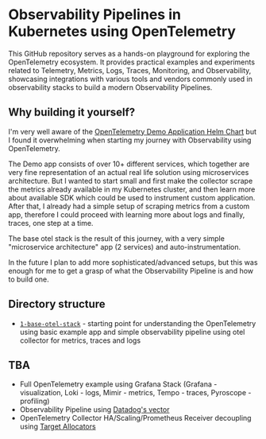 # Observability Pipelines in Kubernetes using OpenTelemetry #

This GitHub repository serves as a hands-on playground for exploring the OpenTelemetry ecosystem. It provides practical examples and experiments related to Telemetry, Metrics, Logs, Traces, Monitoring, and Observability, showcasing integrations with various tools and vendors commonly used in observability stacks to build a modern Observability Pipelines.

## Why building it yourself? ##

I'm very well aware of the [OpenTelemetry Demo Application Helm Chart](https://opentelemetry.io/docs/demo/) but I found it overwhelming when starting my journey with Observability using OpenTelemetry.

The Demo app consists of over 10+ different services, which together are very fine representation of an actual real life solution using microservices architecture. But I wanted to start small and first make the collector scrape the metrics already available in my Kubernetes cluster, and then learn more about available SDK which could be used to instrument custom application. After that, I already had a simple setup of scraping metrics from a custom app, therefore I could proceed with learning more about logs and finally, traces, one step at a time.

The base otel stack is the result of this journey, with a very simple "microservice architecture" app (2 services) and auto-instrumentation.

In the future I plan to add more sophisticated/advanced setups, but this was enough for me to get a grasp of what the Observability Pipeline is and how to build one.

## Directory structure ##

- [`1-base-otel-stack`](/1-base-otel-stack/README.md) - starting point for understanding the OpenTelemetry using basic example app and simple observability pipeline using otel collector for metrics, traces and logs

## TBA ##

- Full OpenTelemetry example using Grafana Stack (Grafana - visualization, Loki - logs, Mimir - metrics, Tempo - traces, Pyroscope - profiling)
- Observability Pipeline using [Datadog's vector](https://vector.dev/)
- OpenTelemetry Collector HA/Scaling/Prometheus Receiver decoupling using [Target Allocators](https://opentelemetry.io/docs/platforms/kubernetes/operator/target-allocator/)
